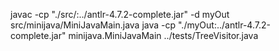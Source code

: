 javac -cp "./src/:../antlr-4.7.2-complete.jar" -d myOut src/minijava/MiniJavaMain.java
java -cp "./myOut:../antlr-4.7.2-complete.jar" minijava.MiniJavaMain ../tests/TreeVisitor.java 

